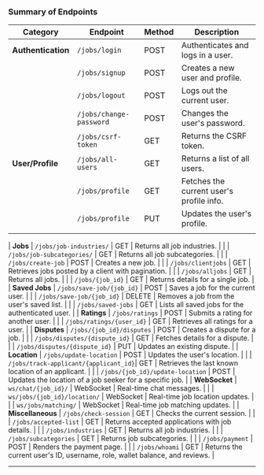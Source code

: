 
### Summary of Endpoints

| **Category**         | **Endpoint**                          | **Method** | **Description**                                                                 |
|-----------------------|---------------------------------------|------------|---------------------------------------------------------------------------------|
| **Authentication**    | `/jobs/login`                         | POST       | Authenticates and logs in a user.                                               |
|                       | `/jobs/signup`                        | POST       | Creates a new user and profile.                                                 |
|                       | `/jobs/logout`                        | POST       | Logs out the current user.                                                      |
|                       | `/jobs/change-password`               | POST       | Changes the user's password.                                                    |
|                       | `/jobs/csrf-token`                    | GET        | Returns the CSRF token.                                                         |
| **User/Profile**      | `/jobs/all-users`                     | GET        | Returns a list of all users.                                                    |
|                       | `/jobs/profile`                       | GET        | Fetches the current user's profile info.                                        |
|                       | `/jobs/profile`                       | PUT        | Updates the user's profile.   
                                                  |

                                                  
| **Jobs**              | `/jobs/job-industries/`               | GET        | Returns all job industries.                                                     |
|                       | `/jobs/job-subcategories/`            | GET        | Returns all job subcategories.                                                  |
|                       | `/jobs/create-job`                    | POST       | Creates a new job.                                                              |
|                       | `/jobs/clientjobs`                    | GET        | Retrieves jobs posted by a client with pagination.                              |
|                       | `/jobs/alljobs`                       | GET        | Returns all jobs.                                                               |
|                       | `/jobs/{job_id}`                      | GET        | Returns details for a single job.                                               |
| **Saved Jobs**        | `/jobs/save-job/{job_id}`             | POST       | Saves a job for the current user.                                               |
|                       | `/jobs/save-job/{job_id}`             | DELETE     | Removes a job from the user's saved list.                                       |
|                       | `/jobs/saved-jobs`                    | GET        | Lists all saved jobs for the authenticated user.                                |
| **Ratings**           | `/jobs/ratings`                       | POST       | Submits a rating for another user.                                              |
|                       | `/jobs/ratings/{user_id}`             | GET        | Retrieves all ratings for a user.                                               |
| **Disputes**          | `/jobs/{job_id}/disputes`             | POST       | Creates a dispute for a job.                                                    |
|                       | `/jobs/disputes/{dispute_id}`         | GET        | Fetches details for a dispute.                                                  |
|                       | `/jobs/disputes/{dispute_id}`         | PUT        | Updates an existing dispute.                                                    |
| **Location**          | `/jobs/update-location`               | POST       | Updates the user's location.                                                    |
|                       | `/jobs/track-applicant/{applicant_id}`| GET        | Retrieves the last known location of an applicant.                              |
|                       | `/jobs/{job_id}/update-location`      | POST       | Updates the location of a job seeker for a specific job.                        |
| **WebSocket**         | `ws/chat/{job_id}/`                   | WebSocket  | Real-time chat messages.                                                        |
|                       | `ws/jobs/{job_id}/location/`          | WebSocket  | Real-time job location updates.                                                 |
|                       | `ws/jobs/matching/`                   | WebSocket  | Real-time job matching updates.                                                 |
| **Miscellaneous**     | `/jobs/check-session`                 | GET        | Checks the current session.                                                     |
|                       | `/jobs/accepted-list`                 | GET        | Returns accepted applications with job details.                                 |
|                       | `/jobs/industries`                    | GET        | Returns all job industries.                                                     |
|                       | `/jobs/subcategories`                 | GET        | Returns job subcategories.                                                      |
|                       | `/jobs/payment`                       | POST       | Renders the payment page.                                                       |
|                       | `/jobs/whoami`                        | GET        | Returns the current user's ID, username, role, wallet balance, and reviews.     |

---
